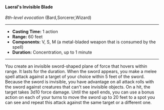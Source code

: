 #### Laeral's Invisible Blade
*8th-level evocation* (Bard,Sorcerer,Wizard)
___
- **Casting Time:** 1 action
- **Range:** 60 feet
- **Components:** V, S, M (a metal-bladed weapon that is consumed by the spell)
- **Duration:** Concentration, up to 1 minute
---
You create an invisible sword-shaped plane of force
that hovers within range. It lasts for the duration.
When the sword appears, you make a melee spell
attack against a target of your choice within 5 feet of
the sword. Because the sword is invisible, you have
advantage on all attack rolls with the sword against
creatures that can't see invisible objects. On a hit,
the target takes 3d10 force damage.
Until the spell ends, you can use a bonus action
on each of your turns to move the sword up to 20
feet to a spot you can see and repeat this attack
against the same target or a different one.
